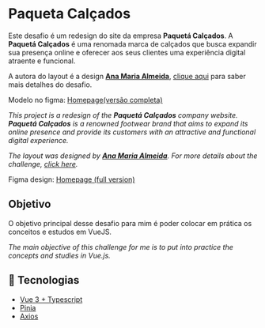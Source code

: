 # Paqueta Calçados

Este desafio é um redesign do site da empresa **Paquetá Calçados**. A **Paquetá Calçados** é uma renomada marca de calçados que busca expandir sua presença online e oferecer aos seus clientes uma experiência digital atraente e funcional.

A autora do layout é a design [**Ana Maria Almeida**](https://www.linkedin.com/in/anamariawca/), [clique aqui](https://www.brchallenges.com/desafio/paqueta-calcados) para saber mais detalhes do desafio.

Modelo no figma: [Homepage(versão completa)](https://www.figma.com/file/df5XIaBPlnvzkMNUxhLFpq/Paqueta---BrChallenges?type=design&node-id=103-679&t=KjhTrIQyjw2wYAmO-0)

*This project is a redesign of the **Paquetá Calçados** company website. **Paquetá Calçados** is a renowned footwear brand that aims to expand its online presence and provide its customers with an attractive and functional digital experience.*

*The layout was designed by [**Ana Maria Almeida**](https://www.linkedin.com/in/anamariawca/). For more details about the challenge, [click here](https://www.brchallenges.com/desafio/paqueta-calcados).*

Figma design: [Homepage (full version)](https://www.figma.com/file/df5XIaBPlnvzkMNUxhLFpq/Paqueta---BrChallenges?type=design&node-id=103-679&t=KjhTrIQyjw2wYAmO-0)

## Objetivo

O objetivo principal desse desafio para mim é poder colocar em prática os conceitos e estudos em VueJS.

*The main objective of this challenge for me is to put into practice the concepts and studies in Vue.js.*

## 🚀 Tecnologias

- [Vue 3 + Typescript](https://vuejs.org/)
- [Pinia](https://pinia.vuejs.org/)
- [Axios](https://axios-http.com/)

<!-- ## Vue 3 + TypeScript + Vite

This template should help get you started developing with Vue 3 and TypeScript in Vite. The template uses Vue 3 `<script setup>` SFCs, check out the [script setup docs](https://v3.vuejs.org/api/sfc-script-setup.html#sfc-script-setup) to learn more.

## Recommended IDE Setup

- [VS Code](https://code.visualstudio.com/) + [Volar](https://marketplace.visualstudio.com/items?itemName=Vue.volar) (and disable Vetur) + [TypeScript Vue Plugin (Volar)](https://marketplace.visualstudio.com/items?itemName=Vue.vscode-typescript-vue-plugin).

## Type Support For `.vue` Imports in TS

TypeScript cannot handle type information for `.vue` imports by default, so we replace the `tsc` CLI with `vue-tsc` for type checking. In editors, we need [TypeScript Vue Plugin (Volar)](https://marketplace.visualstudio.com/items?itemName=Vue.vscode-typescript-vue-plugin) to make the TypeScript language service aware of `.vue` types.

If the standalone TypeScript plugin doesn't feel fast enough to you, Volar has also implemented a [Take Over Mode](https://github.com/johnsoncodehk/volar/discussions/471#discussioncomment-1361669) that is more performant. You can enable it by the following steps:

1. Disable the built-in TypeScript Extension
   1. Run `Extensions: Show Built-in Extensions` from VSCode's command palette
   2. Find `TypeScript and JavaScript Language Features`, right click and select `Disable (Workspace)`
2. Reload the VSCode window by running `Developer: Reload Window` from the command palette. -->
